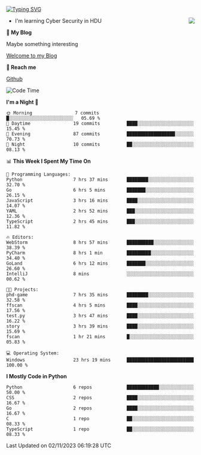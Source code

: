 [![Typing SVG](https://readme-typing-svg.herokuapp.com?font=Fira+Code&pause=1000&random=false&width=450&height=60&lines=Hello+%F0%9F%91%8B%F0%9F%8F%BB;I'm+JBNRZ)](https://git.io/typing-svg)

<a href="#">
  <img align="right" src="https://github-readme-stats.vercel.app/api?username=JBNRZ&show_icons=true&bg_color=15,f2f7fd,E0EAFC" />
</a>

- I'm learning Cyber Security in HDU

 **🌱 My Blog**

Maybe something interesting

[Welcome to my Blog](https://jbnrz.com.cn/)

 **💬 Reach me** 

[Github](https://github.com/JBNRZ)


<!--START_SECTION:waka-->
![Code Time](http://img.shields.io/badge/Code%20Time-72%20hrs%2031%20mins-blue)

**I'm a Night 🦉** 

```text
🌞 Morning                7 commits           █░░░░░░░░░░░░░░░░░░░░░░░░   05.69 % 
🌆 Daytime                19 commits          ████░░░░░░░░░░░░░░░░░░░░░   15.45 % 
🌃 Evening                87 commits          ██████████████████░░░░░░░   70.73 % 
🌙 Night                  10 commits          ██░░░░░░░░░░░░░░░░░░░░░░░   08.13 % 
```


📊 **This Week I Spent My Time On** 

```text
💬 Programming Languages: 
Python                   7 hrs 37 mins       ████████░░░░░░░░░░░░░░░░░   32.70 % 
Go                       6 hrs 5 mins        ███████░░░░░░░░░░░░░░░░░░   26.15 % 
JavaScript               3 hrs 16 mins       ████░░░░░░░░░░░░░░░░░░░░░   14.07 % 
YAML                     2 hrs 52 mins       ███░░░░░░░░░░░░░░░░░░░░░░   12.36 % 
TypeScript               2 hrs 45 mins       ███░░░░░░░░░░░░░░░░░░░░░░   11.82 % 

🔥 Editors: 
WebStorm                 8 hrs 57 mins       ██████████░░░░░░░░░░░░░░░   38.39 % 
PyCharm                  8 hrs 1 min         █████████░░░░░░░░░░░░░░░░   34.40 % 
GoLand                   6 hrs 12 mins       ███████░░░░░░░░░░░░░░░░░░   26.60 % 
IntelliJ                 8 mins              ░░░░░░░░░░░░░░░░░░░░░░░░░   00.62 % 

🐱‍💻 Projects: 
phd-game                 7 hrs 35 mins       ████████░░░░░░░░░░░░░░░░░   32.58 % 
ffscan                   4 hrs 5 mins        ████░░░░░░░░░░░░░░░░░░░░░   17.56 % 
test.py                  3 hrs 47 mins       ████░░░░░░░░░░░░░░░░░░░░░   16.22 % 
story                    3 hrs 39 mins       ████░░░░░░░░░░░░░░░░░░░░░   15.69 % 
fscan                    1 hr 21 mins        █░░░░░░░░░░░░░░░░░░░░░░░░   05.83 % 

💻 Operating System: 
Windows                  23 hrs 19 mins      █████████████████████████   100.00 % 
```

**I Mostly Code in Python** 

```text
Python                   6 repos             ████████████░░░░░░░░░░░░░   50.00 % 
CSS                      2 repos             ████░░░░░░░░░░░░░░░░░░░░░   16.67 % 
Go                       2 repos             ████░░░░░░░░░░░░░░░░░░░░░   16.67 % 
C                        1 repo              ██░░░░░░░░░░░░░░░░░░░░░░░   08.33 % 
TypeScript               1 repo              ██░░░░░░░░░░░░░░░░░░░░░░░   08.33 % 
```




 Last Updated on 02/11/2023 06:19:28 UTC
<!--END_SECTION:waka-->
